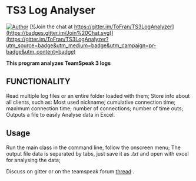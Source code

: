 # TS3 Log Analyser 

[![Author](http://img.shields.io/badge/author-ToFran-336699.svg)](http://tofran.com/) [![Join the chat at https://gitter.im/ToFran/TS3LogAnalyzer](https://badges.gitter.im/Join%20Chat.svg)](https://gitter.im/ToFran/TS3LogAnalyzer?utm_source=badge&utm_medium=badge&utm_campaign=pr-badge&utm_content=badge)

**This program analyzes TeamSpeak 3 logs**

FUNCTIONALITY
--
Read multiple log files or an entire folder loaded with them;
Store info about all clients, such as: Most used nickname; cumulative connection time; maximum connection time; number of connections; number of time outs;
Outputs a file to easily Analyse data in Excel.

Usage
--
Run the main class in the command line, follow the onscreen menu;
The output file data is separated by tabs, just save it as *.txt* and open with excel for analysing the data;

Discuss on gitter or on the teamspeak forum [thread][thread] . 

[thread]: http://forum.teamspeak.com/showthread.php/112796-RELEASE-TS3logAnalyser-Analyse-your-teamspeak-server-logs